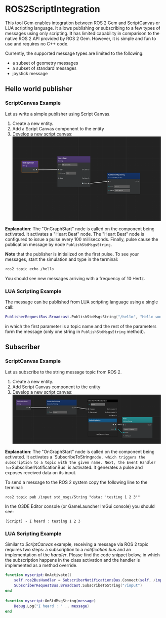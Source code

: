 # ROS2ScriptIntegration

This tool Gem enables integration between ROS 2 Gem and ScriptCanvas or LUA scripting language.
It allows publishing or subscribing to a few types of messages using only scripting.
It has limited capability in comparison to the native ROS 2 API provided by ROS 2 Gem.
However, it is simple and fun to use and requires no C++ code.

Currently, the supported message types are limited to the following:
- a subset of geometry messages
- a subset of standard messages
- joystick message

## Hello world publisher

### ScriptCanvas Example

Let us write a simple publisher using Script Canvas.
1. Create a new entity.
2. Add a Script Canvas component to the entity
3. Develop a new script canvas:
![Alt text](static/sc_helloworld.png)

**Explanation:**
The "OnGraphStart" node is called on the component being activated. 
It activates a "Heart Beat" node.
The "Heart Beat" node is configured to issue a pulse every 100 milliseconds.
Finally, pulse cause the publication message by node `PublishStdMsgsString`.

**Note** that the publisher is initialized on the first pulse.
To see your messages, start the simulation and type in the terminal:
```bash
ros2 topic echo /hello
```
You should see new messages arriving with a frequency of 10 Hertz.

### LUA Scripting Example

The message can be published from LUA scripting language using a single call:
```lua
PublisherRequestBus.Broadcast.PublishStdMsgsString("/hello", "Hello world from Lua")
```
in which the first parameter is a topic name and the rest of the parameters form the message (only one string in `PublishStdMsgsString` method).

## Subscriber

### ScriptCanvas Example

Let us subscribe to the string message topic from ROS 2. 
1. Create a new entity.
2. Add Script Canvas component to the entity
3. Develop a new script canvas:
![Alt text](static/sc_subscribe.png)

**Explanation:**
The "OnGraphStart" node is called on the component being activated. 
It activates a 'SubscribeToString` node, which triggers the subscription to a topic with the given name.
Next, the Event Handler for `SubscriberNotificationBus` is activated. It generates a pulse and exposes received data on its input.

To send a message to the ROS 2 system copy the following line to the terminal:
```
ros2 topic pub /input std_msgs/String "data: 'testing 1 2 3'"
```

In the O3DE Editor console (or GameLauncher ImGui console) you should see:
```
(Script) - I heard : testing 1 2 3
```

### LUA Scripting Example

Similar to _ScriptCanvas_ example, receiving a message via ROS 2 topic requires two steps: a subscription to a _notification bus_ and an implementation of the _handler_. 
Please find the code snippet below, in which the subscription happens in the class activation and the handler is implemented as a method override.
```lua
function myscript:OnActivate()
	self.ros2BusHandler = SubscriberNotificationsBus.Connect(self, /input)
	SubscriberRequestBus.Broadcast.SubscribeToString("/input")
end

function myscript:OnStdMsgString(message)
    Debug.Log("I heard : " .. message)
end
```
